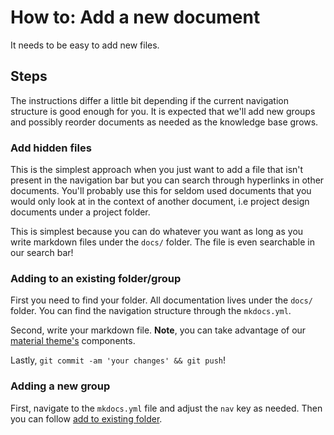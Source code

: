 # How to: Add a new document

It needs to be easy to add new files.

## Steps

The instructions differ a little bit depending if the current navigation structure is good enough for you. It is
expected that we'll add new groups and possibly reorder documents as needed as the knowledge base grows.

### Add hidden files

This is the simplest approach when you just want to add a file that isn't present in the navigation bar but you can
search through hyperlinks in other documents. You'll probably use this for seldom used documents that you would only
look at in the context of another document, i.e project design documents under a project folder.

This is simplest because you can do whatever you want as long as you write markdown files under the `docs/` folder. The
file is even searchable in our search bar!

### Adding to an existing folder/group

First you need to find your folder. All documentation lives under the `docs/` folder. You can find the navigation
structure through the `mkdocs.yml`.

Second, write your markdown file. **Note**, you can take advantage of
our [material theme's](https://squidfunk.github.io/mkdocs-material/) components.

Lastly, `git commit -am 'your changes' && git push`!

### Adding a new group

First, navigate to the `mkdocs.yml` file and adjust the `nav` key as needed. Then you can
follow [add to existing folder](#adding-to-an-existing-foldergroup).